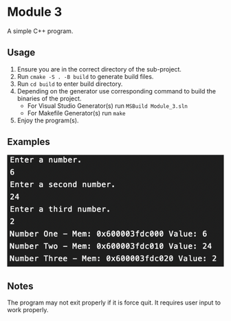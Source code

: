 # Module 3
A simple C++ program.

## Usage
1. Ensure you are in the correct directory of the sub-project.
2. Run ```cmake -S . -B build``` to generate build files.
3. Run ```cd build``` to enter build directory.
4. Depending on the generator use corresponding command to build the binaries of the project.
    - For Visual Studio Generator(s) run ```MSBuild Module_3.sln```
    - For Makefile Generator(s) run ```make```
5. Enjoy the program(s).

## Examples
![](./example.png)

## Notes
The program may not exit properly if it is force quit. It requires user input to work properly.
